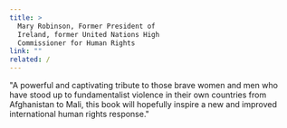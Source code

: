 ```yaml
---
title: >
  Mary Robinson, Former President of
  Ireland, former United Nations High
  Commissioner for Human Rights​​
link: ""
related: /
---
```

<p>
	 "A powerful and captivating tribute to those brave women and men who have stood up to fundamentalist violence in their own countries from Afghanistan to Mali, this book will hopefully inspire a new and improved international human rights response."
</p>